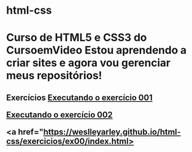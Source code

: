 # html-css
 <h1>
     Curso de HTML5 e CSS3 do CursoemVideo
     Estou aprendendo a criar sites e agora vou gerenciar meus repositórios!
 </h1>
<h2>Exercícios
 <a href="https://weslleyarley.github.io/html-css/exercicios/ex001/index.html">Executando o exercício 001</a>

 <a href="https://weslleyarley.github.io/html-css/exercicios/ex002/index.html">Executando o exercício 002</a>
 
 <a href="https://weslleyarley.github.io/html-css/exercicios/ex00/index.html>

